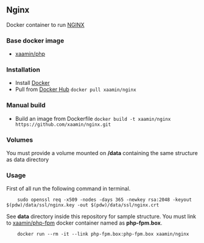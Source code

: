 ## Nginx
Docker container to run [NGINX](http://nginx.org/)

### Base docker image
* [xaamin/php](https://registry.hub.docker.com/r/xaamin/ubuntu)

### Installation
* Install [Docker](https://www.docker.com)
* Pull from [Docker Hub](https://hub.docker.com/r/xaamin/nginx) `docker pull xaamin/nginx`

### Manual build
* Build an image from Dockerfile `docker build -t xaamin/nginx https://github.com/xaamin/nginx.git`

### Volumes
You must provide a volume mounted on **/data** containing the same structure as data directory

### Usage
First of all run the following command in terminal.
```
	sudo openssl req -x509 -nodes -days 365 -newkey rsa:2048 -keyout $(pdw)/data/ssl/nginx.key -out $(pdw)/data/ssl/nginx.crt
```

See **data** directory inside this repository for sample structure. You must link to [xaamin/php-fpm](xaamin/php-fpm) docker container named as **php-fpm.box**.
```	
	docker run --rm -it --link php-fpm.box:php-fpm.box xaamin/nginx
```
